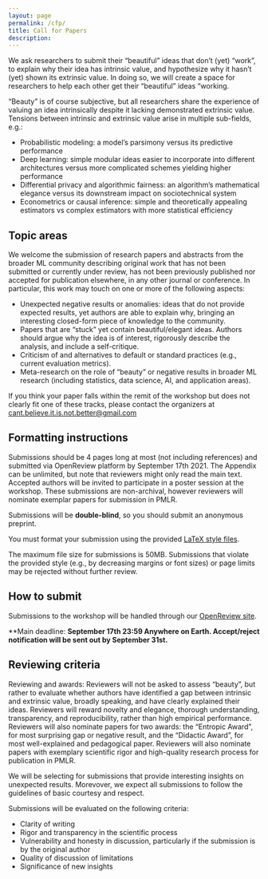 ```yaml
---
layout: page
permalink: /cfp/
title: Call for Papers
description:
---
```


We ask researchers to submit their “beautiful” ideas that don’t (yet) “work”, to explain why their idea has intrinsic value, and hypothesize why it hasn’t (yet) shown its extrinsic value. In doing so, we will create a space for researchers to help each other get their “beautiful” ideas “working.

“Beauty” is of course subjective, but all researchers share the experience of valuing an idea intrinsically despite it lacking demonstrated extrinsic value. Tensions between intrinsic and extrinsic value arise in multiple sub-fields, e.g.:

- Probabilistic modeling: a model’s parsimony versus its predictive performance
- Deep learning: simple modular ideas easier to incorporate into different architectures versus more complicated schemes yielding higher performance
- Differential privacy and algorithmic fairness: an algorithm’s mathematical elegance versus its downstream impact on sociotechnical system
- Econometrics or causal inference: simple and theoretically appealing estimators vs complex estimators with more statistical efficiency

## Topic areas

We welcome the submission of research papers and abstracts from the broader ML community describing original work that has not been submitted or currently under review, has not been previously published nor accepted for publication elsewhere, in any other journal or conference. In particular, this work may touch on one or more of the following aspects:

* Unexpected negative results or anomalies: ideas that do not provide expected results, yet authors are able to explain why, bringing an interesting closed-form piece of knowledge to the community.
* Papers that are “stuck” yet contain beautiful/elegant ideas. Authors should argue why the idea is of interest, rigorously describe the analysis, and include a self-critique.
* Criticism of and alternatives to default or standard practices (e.g., current evaluation metrics).
* Meta-research on the role of “beauty” or negative results in broader ML research (including statistics, data science, AI, and application areas).

If you think your paper falls within the remit of the workshop but does not clearly fit one of these tracks, please contact the organizers at <cant.believe.it.is.not.better@gmail.com>




## Formatting instructions

Submissions should be 4 pages long at most (not including references) and submitted via OpenReview platform by September 17th 2021. The Appendix can be unlimited, but note that reviewers might only read the main text. Accepted authors will be invited to participate in a poster session at the workshop. These submissions are non-archival, however reviewers will nominate exemplar papers for submission in PMLR.

Submissions will be **double-blind**, so you should submit an anonymous preprint.

You must format your submission using the provided [LaTeX style files](https://www.aeoncase.com/link/95bc64dcd6b39aa2c7e55647).

The maximum file size for submissions is 50MB. Submissions that violate the provided style (e.g., by decreasing margins or font sizes) or page limits may be rejected without further review.

## How to submit

Submissions to the workshop will be handled through our [OpenReview site](https://openreview.net/group?id=NeurIPS.cc/2021/Workshop/ICBINB).

**Main deadline: **September 17th 23:59 Anywhere on Earth. Accept/reject notification will be sent out by September 31st.**

<!--**Late-breaking deadline: June 21 23:59 Anywhere on Earth. Accept/reject notification will be sent out July 1st.**-->

<!-- Camera ready versions will be submitted as markdown files through our [GitHub repository page](https://openreview.net/group?id=NeurIPS.cc/2020/Workshop/ICBINB) for publication online. -->

## Reviewing criteria

Reviewing and awards: Reviewers will not be asked to assess “beauty”, but rather to evaluate whether authors have identified a gap between intrinsic and extrinsic value, broadly speaking, and have clearly explained their ideas. Reviewers will reward novelty and elegance, thorough understanding, transparency, and reproducibility, rather than high empirical performance. Reviewers will also nominate papers for two awards: the “Entropic Award”, for most surprising gap or negative result, and the “Didactic Award”, for most well-explained and pedagogical paper. Reviewers will also nominate papers with exemplary scientific rigor and high-quality research process for publication in PMLR.

<!--
We plan to create an open-minded and diverse space for promising works regardless of the final outcome by providing reviewers with concise guidelines that reward thorough understanding, transparency, and reproducibility rather than high performance. **Reviewers will nominate papers with exemplary scientific rigor for publication in PMLR**. Papers should clearly convey the interest of the unexpected behavior and demonstrate a high-quality research process.-->

<!-- We will be selecting for submissions that provide interesting insights on unexpected results. Morevover, we expect all submissions to follow the guidelines of basic courtesy and respect, and to abide by our [code of conduct](https://i-cant-believe-its-not-better.github.io/neurips2020/coc). While there is no page limit, we encourage authors to be concise. -->
We will be selecting for submissions that provide interesting insights on unexpected results. Morevover, we expect all submissions to follow the guidelines of basic courtesy and respect.
<!-- While there is no page limit, we encourage authors to be concise. -->

Submissions will be evaluated on the following criteria:

<!-- - Adherence to our [code of conduct](https://i-cant-believe-its-not-better.github.io/neurips2020/coc) -->
- Clarity of writing
- Rigor and transparency in the scientific process
- Vulnerability and honesty in discussion, particularly if the submission is by the original author
- Quality of discussion of limitations
- Significance of new insights
